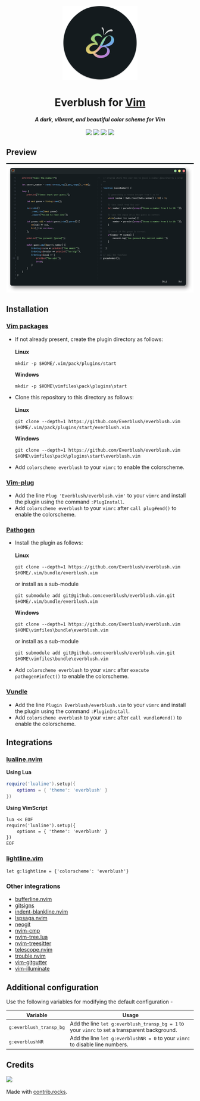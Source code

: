 <div align="center">
    <img src="https://raw.githubusercontent.com/Everblush/assets/main/logo.png" height="200px" width="200px" alt="logo" />
</div> 

<h1 align="center">Everblush for <a href="https://github.com/vim/vim">Vim</a></h1>

<h4 align="center"><i>A dark, vibrant, and beautiful color scheme for Vim</i></h4>

<p align="center">
    <a href="https://github.com/Everblush/everblush.vim/stars"><img src="https://img.shields.io/github/stars/Everblush/everblush.vim?color=e57474&labelColor=1e2528&style=for-the-badge"></a>
    <a href="https://github.com/Everblush/everblush.vim/issues"><img src="https://img.shields.io/github/issues/Everblush/everblush.vim?color=67b0e8&labelColor=1e2528&style=for-the-badge"></a>
    <a href="https://github.com/Everblush/everblush.vim/blob/main/LICENSE"><img src="https://img.shields.io/static/v1?label=license&message=MIT&color=8ccf7e&labelColor=1e2528&style=for-the-badge"></a>
    <a href="https://github.com/Everblush/everblush.vim/network/members"><img src="https://img.shields.io/github/forks/Everblush/everblush.vim?color=e5c76b&labelColor=1e2528&style=for-the-badge"></a>
</p>

## Preview

<div align="center">
    <img src="https://raw.githubusercontent.com/Everblush/assets/main/vim/img.png">
</div>

## Installation

### [Vim packages](https://vimhelp.org/repeat.txt.html#packages)
- If not already present, create the plugin directory as follows:<br><br>
    **Linux**

    ```
    mkdir -p $HOME/.vim/pack/plugins/start
    ```
    **Windows**

    ```
    mkdir -p $HOME\vimfiles\pack\plugins\start
    ```
- Clone this repository to this directory as follows:<br><br>
    **Linux**

    ```
    git clone --depth=1 https://github.com/Everblush/everblush.vim $HOME/.vim/pack/plugins/start/everblush.vim
    ```
    **Windows**

    ```
    git clone --depth=1 https://github.com/Everblush/everblush.vim $HOME\vimfiles\pack\plugins\start\everblush.vim
    ```
- Add `colorscheme everblush` to your `vimrc` to enable the colorscheme.

### [Vim-plug](https://github.com/junegunn/vim-plug)
- Add the line `Plug 'Everblush/everblush.vim'` to your `vimrc` and install the plugin using the command `:PlugInstall`.
- Add `colorscheme everblush` to your `vimrc` after `call plug#end()` to enable the colorscheme.

### [Pathogen](https://github.com/tpope/vim-pathogen)
- Install the plugin as follows:<br><br>
    **Linux**

    ```
    git clone --depth=1 https://github.com/Everblush/everblush.vim $HOME/.vim/bundle/everblush.vim
    ```
    or install as a sub-module
    ```
    git submodule add git@github.com:everblush/everblush.vim.git $HOME/.vim/bundle/everblush.vim 
    ```
    **Windows**

    ```
    git clone --depth=1 https://github.com/Everblush/everblush.vim $HOME\vimfiles\bundle\everblush.vim
    ```
    or install as a sub-module
    ```
    git submodule add git@github.com:everblush/everblush.vim.git $HOME\vimfiles\bundle\everblush.vim
    ```
- Add `colorscheme everblush` to your `vimrc` after `execute pathogen#infect()` to enable the colorscheme.

### [Vundle](https://github.com/VundleVim/Vundle.vim)
- Add the line `Plugin Everblush/everblush.vim` to your `vimrc` and install the plugin using the command `:PluginInstall`.
- Add `colorscheme everblush` to your `vimrc` after `call vundle#end()` to enable the colorscheme.

## Integrations

### [lualine.nvim](https://github.com/nvim-lualine/lualine.nvim)

**Using Lua**
```lua
require('lualine').setup({
    options = { 'theme': 'everblush' }
})
```
**Using VimScript**
```vim
lua << EOF
require('lualine').setup({
    options = { 'theme': 'everblush' }
})
EOF
```

### [lightline.vim](https://github.com/itchyny/lightline.vim)

```vim
let g:lightline = {'colorscheme': 'everblush'}
```

### Other integrations

- [bufferline.nvim](https://github.com/akinsho/bufferline.nvim) 
- [gitsigns](https://github.com/lewis6991/gitsigns.nvim)
- [indent-blankline.nvim](https://github.com/lukas-reineke/indent-blankline.nvim)
- [lspsaga.nvim](https://github.com/glepnir/lspsaga.nvim)
- [neogit](https://github.com/TimUntersberger/neogit)
- [nvim-cmp](https://github.com/hrsh7th/nvim-cmp)
- [nvim-tree.lua](https://github.com/nvim-tree/nvim-tree.lua)
- [nvim-treesitter](https://github.com/nvim-treesitter/nvim-treesitter)
- [telescope.nvim](https://github.com/nvim-telescope/telescope.nvim)
- [trouble.nvim](https://github.com/folke/trouble.nvim)
- [vim-gitgutter](https://github.com/airblade/vim-gitgutter)
- [vim-illuminate](https://github.com/RRethy/vim-illuminate)

## Additional configuration

Use the following variables for modifying the default configuration -

| Variable | Usage |
| -------- | ----- |
| `g:everblush_transp_bg` | Add the line `let g:everblush_transp_bg = 1` to your `vimrc` to set a transparent background. |
| `g:everblushNR` | Add the line `let g:everblushNR = 0` to your `vimrc` to disable line numbers. |
## Credits

<a href="https://github.com/Everblush/everblush.vim/graphs/contributors">
    <img src="https://contrib.rocks/image?repo=Everblush/everblush.vim" />
</a>

Made with [contrib.rocks](https://contrib.rocks).
